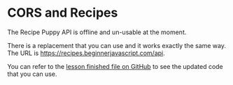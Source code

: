 # CORS and Recipes

The Recipe Puppy API is offline and un-usable at the moment.

There is a replacement that you can use and it works exactly the same way. The URL is https://recipes.beginnerjavascript.com/api.

You can refer to the [lesson finished file on GitHub](https://github.com/wesbos/beginner-javascript/blob/master/exercises/75%20-%20CORS%20and%20Recipes/scripts-FINISHED.js#L1) to see the updated code that you can use.
